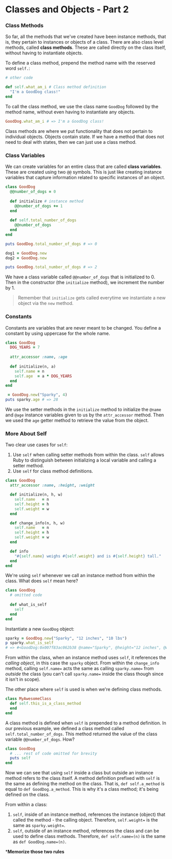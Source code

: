 # Classes and Objects - Part 2

### Class Methods

So far, all the methods that we've created have been instance methods, that is, they pertain to instances or objects of a class. There are also class level methods, called **class methods**. These are called directly on the class itself, without having to instantiate objects. 

To define a class method, prepend the method name with the reserved word `self.`:

```ruby
# other code

def self.what_am_i # Class method definition
  "I'm a GoodDog class!"
end
```

To call the class method, we use the class name `GoodDog` followed by the method name, without even having to instantiate any objects. 

```ruby
GoodDog.what_am_i # => I'm a GoodDog class!
```

Class methods are where we put functionality that does not pertain to individual objects. Objects contain state. If we have a method that does not need to deal with states, then we can just use a class method. 

### Class Variables

We can create variables for an entire class that are called **class variables**. These are created using two `@@` symbols. This is just like creating instance variables that capture information related to specific instances of an object. 

```ruby
class GoodDog
  @@number_of_dogs = 0
  
  def initialize # instance method
    @@number_of_dogs += 1
  end
    
  def self.total_number_of_dogs
    @@number_of_dogs
  end
end

puts GoodDog.total_number_of_dogs # => 0

dog1 = GoodDog.new
dog2 = GoodDog.new

puts GoodDog.total_number_of_dogs # => 2
```

We have a class variable called `@@number_of_dogs` that is initialized to 0. Then in the constructor (the `initialize` method), we increment the number by 1. 

> Remember that `initialize` gets called everytime we instantiate a new object via the `new` method. 

### Constants

Constants are variables that are never meant to be changed. You define a constant by using uppercase for the whole name. 

```ruby
class GoodDog
  DOG_YEARS = 7
  
  attr_accessor :name, :age
    
  def initialize(n, a)
    self.name = n
    self.age  = a * DOG_YEARS
  end
end

 = GoodDog.new("Sparky", 4)
puts sparky.age # => 28
```

We use the setter methods in the `initialize` method to initialize the `@name` and `@age` instance variables given to us by the `attr_accessor` method. Then we used the `age` getter method to retrieve the value from the object.

### More About Self

Two clear use cases for `self`:

1. Use `self` when calling setter methods from within the class. `self` allows Ruby to distinguish between initializing a local variable and calling a setter method.
2. Use `self` for class method definitions.

```ruby
class GoodDog
  attr_accessor :name, :height, :weight

  def initialize(n, h, w)
    self.name   = n
    self.height = h
    self.weight = w
  end

  def change_info(n, h, w)
    self.name   = n
    self.height = h
    self.weight = w
  end

  def info
    "#{self.name} weighs #{self.weight} and is #{self.height} tall."
  end
end
```

We're using `self` whenever we call an instance method from within the class. What does `self` mean here?

```ruby
class GoodDog
  # omitted code
    
  def what_is_self
    self
  end
end
```

Instantiate a new `GoodDog` object:

```ruby
sparky = GoodDog.new("Sparky", "12 inches", "10 lbs")
p sparky.what_is_self
# => #<GoodDog:0x007f83ac062b38 @name="Sparky", @height="12 inches", @weight="10 lbs">
```

From within the class, when an instance method uses `self`, it references the *calling object*, in this case the `sparky` object. From within the `change_info` method, calling `self.name=` acts the same as calling `sparky.name=` from *outside* the class (you can't call `sparky.name=` inside the class though since it isn't in scope). 

The other place where `self` is used is when we're defining class methods. 

```ruby
class MyAwesomeClass
  def self.this_is_a_class_method
  end
end
```

A class method is defined when `self` is prepended to a method definition. In our previous example, we defined a class method called `self.total_number_of_dogs`. This method returned the value of the class variable `@@number_of_dogs`. How? 

```ruby
class GoodDog
  # ... rest of code omitted for brevity
  puts self
end
```

Now we can see that using `self` inside a class but outside an instance method refers to the class itself. A method definition prefixed with `self` is the same as defining the method on the class. That is, `def self.a_method` is equal to `def GoodDog.a_method`. This is why it's a class method; it's being defined on the class. 

From within a class:

1. `self`, inside of an instance method, references the instance (object) that called the method - the calling object. Therefore, `self.weight=` is the same as `sparky.weight=`. 
2. `self`, outside of an instance method, references the class and can be used to define class methods. Therefore, `def self.name=(n)` is the same as `def GoodDog.name=(n)`.

***Memorize those two rules**

